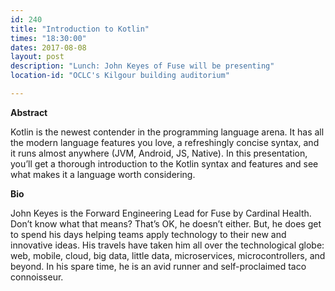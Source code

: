 ```yaml
---
id: 240
title: "Introduction to Kotlin"
times: "18:30:00"
dates: 2017-08-08
layout: post
description: "Lunch: John Keyes of Fuse will be presenting"
location-id: "OCLC's Kilgour building auditorium"

---
```

 **Abstract**

Kotlin is the newest contender in the programming language arena. It has all the modern language features you love, a refreshingly concise syntax, and it runs almost anywhere (JVM, Android, JS, Native). In this presentation, you’ll get a thorough introduction to the Kotlin syntax and features and see what makes it a language worth considering.

**Bio**

John Keyes is the Forward Engineering Lead for Fuse by Cardinal Health. Don’t know what that means? That’s OK, he doesn’t either. But, he does get to spend his days helping teams apply technology to their new and innovative ideas. His travels have taken him all over the technological globe: web, mobile, cloud, big data, little data, microservices, microcontrollers, and beyond. In his spare time, he is an avid runner and self-proclaimed taco connoisseur.

